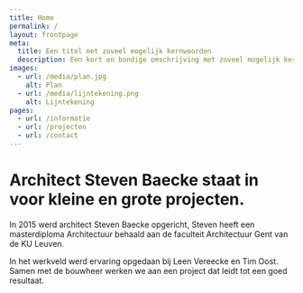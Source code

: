 ```yaml
---
title: Home
permalink: /
layout: frontpage
meta:
  title: Een titel met zoveel mogelijk kernwoorden
  description: Een kort en bondige omschrijving met zoveel mogelijk kernwoorden zoals architect, nieuwbouw, verbouwingen, renovaties...
images:
  - url: /media/plan.jpg
    alt: Plan
  - url: /media/lijntekening.png
    alt: Lijntekening
pages:
  - url: /informatie
  - url: /projecten
  - url: /contact
---
```

# Architect Steven Baecke staat in voor kleine en grote projecten.

In 2015 werd architect Steven Baecke opgericht, Steven heeft een masterdiploma Architectuur behaald aan
de faculteit Architectuur Gent van de KU Leuven.

In het werkveld werd ervaring opgedaan bij Leen Vereecke en Tim Oost. Samen met de bouwheer werken we aan een project dat leidt tot een goed resultaat.



